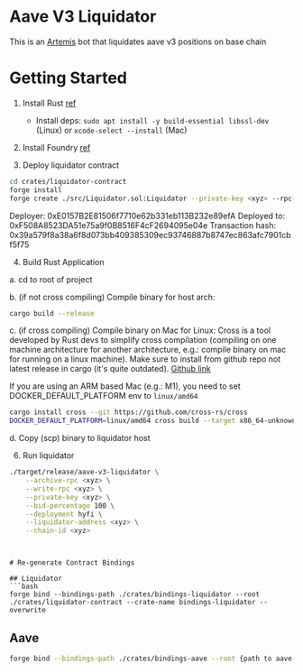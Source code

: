 # Aave V3 Liquidator

This is an [Artemis](https://github.com/paradigmxyz/artemis) bot that liquidates aave v3 positions on base chain

# Getting Started

1. Install Rust [ref](https://doc.rust-lang.org/book/ch01-01-installation.html)
    - Install deps: `sudo apt install -y build-essential libssl-dev` (Linux) or `xcode-select --install` (Mac)

3. Install Foundry [ref](https://book.getfoundry.sh/getting-started/installation)

3. Deploy liquidator contract
```bash
cd crates/liquidator-contract
forge install
forge create ./src/Liquidator.sol:Liquidator --private-key <xyz> --rpc-url <xyz>
```

Deployer: 0xE0157B2E81506f7710e62b331eb113B232e89efA
Deployed to: 0xF508A8523DA51e75a9f0B8516F4cF2694095e04e
Transaction hash: 0x39a579f8a38a6f8d073bb409385309ec93746887b8747ec863afc7901cbf5f75

4. Build Rust Application

a. cd to root of project

b. (if not cross compiling) Compile binary for host arch: 
```bash
cargo build --release
```

c. (if cross compiling) Compile binary on Mac for Linux: 
Cross is a tool developed by Rust devs to simplify cross compilation (compiling on one machine architecture for another architecture, e.g.: compile binary on mac for running on a linux machine). Make sure to install from github repo not latest release in cargo (it's quite outdated). [Github link](https://github.com/cross-rs/cross)

If you are using an ARM based Mac (e.g.: M1), you need to set DOCKER_DEFAULT_PLATFORM env to `linux/amd64`

```bash
cargo install cross --git https://github.com/cross-rs/cross
DOCKER_DEFAULT_PLATFORM=linux/amd64 cross build --target x86_64-unknown-linux-gnu --release
```

d. Copy (scp) binary to liquidator host

6. Run liquidator
```bash
./target/release/aave-v3-liquidator \
    --archive-rpc <xyz> \
    --write-rpc <xyz> \
    --private-key <xyz> \
    --bid-percentage 100 \
    --deployment hyfi \
    --liquidator-address <xyz> \
    --chain-id <xyz>
```
```


# Re-generate Contract Bindings

## Liquidator
```bash
forge bind --bindings-path ./crates/bindings-liquidator --root ./crates/liquidator-contract --crate-name bindings-liquidator --overwrite
```

## Aave
```bash
forge bind --bindings-path ./crates/bindings-aave --root {path to aave-v3-core} --crate-name bindings-aave --overwrite
```